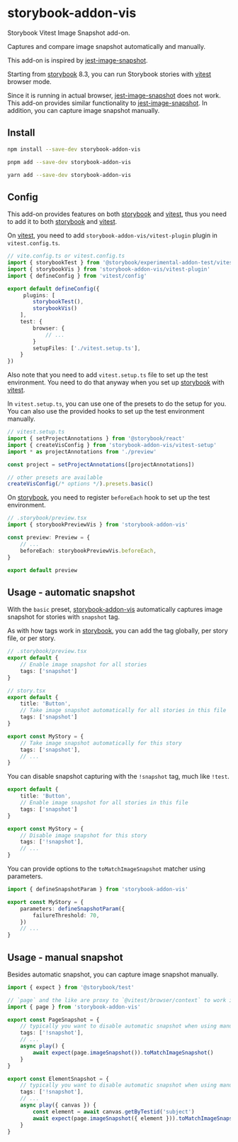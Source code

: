 # storybook-addon-vis

Storybook Vitest Image Snapshot add-on.

Captures and compare image snapshot automatically and manually.

This add-on is inspired by [jest-image-snapshot].

Starting from [storybook] 8.3,
you can run Storybook stories with [vitest] browser mode.

Since it is running in actual browser, [jest-image-snapshot] does not work.
This add-on provides similar functionality to [jest-image-snapshot].
In addition, you can capture image snapshot manually.

## Install

```sh
npm install --save-dev storybook-addon-vis

pnpm add --save-dev storybook-addon-vis

yarn add --save-dev storybook-addon-vis
```

## Config

This add-on provides features on both [storybook] and [vitest],
thus you need to add it to both [storybook] and [vitest].

On [vitest], you need to add `storybook-addon-vis/vitest-plugin` plugin in `vitest.config.ts`.

```ts
// vite.config.ts or vitest.config.ts
import { storybookTest } from '@storybook/experimental-addon-test/vitest-plugin'
import { storybookVis } from 'storybook-addon-vis/vitest-plugin'
import { defineConfig } from 'vitest/config'

export default defineConfig({
	 plugins: [
		storybookTest(),
		storybookVis()
	],
	test: {
		browser: {
			// ...
		}
		setupFiles: ['./vitest.setup.ts'],
	}
})
```

Also note that you need to add `vitest.setup.ts` file to set up the test environment.
You need to do that anyway when you set up [storybook] with [vitest].

In `vitest.setup.ts`, you can use one of the presets to do the setup for you.
You can also use the provided hooks to set up the test environment manually.

```ts
// vitest.setup.ts
import { setProjectAnnotations } from '@storybook/react'
import { createVisConfig } from 'storybook-addon-vis/vitest-setup'
import * as projectAnnotations from './preview'

const project = setProjectAnnotations([projectAnnotations])

// other presets are available
createVisConfig(/* options */).presets.basic()
```

On [storybook], you need to register `beforeEach` hook to set up the test environment.

```ts
// .storybook/preview.tsx
import { storybookPreviewVis } from 'storybook-addon-vis'

const preview: Preview = {
	// ...
	beforeEach: storybookPreviewVis.beforeEach,
}

export default preview
```

## Usage - automatic snapshot

With the `basic` preset, [storybook-addon-vis] automatically captures image snapshot for stories with `snapshot` tag.

As with how tags work in [storybook], you can add the tag globally, per story file, or per story.

```ts
// .storybook/preview.tsx
export default {
	// Enable image snapshot for all stories
	tags: ['snapshot']
}

// story.tsx
export default {
	title: 'Button',
	// Take image snapshot automatically for all stories in this file
	tags: ['snapshot']
}

export const MyStory = {
	// Take image snapshot automatically for this story
	tags: ['snapshot'],
	// ...
}
```

You can disable snapshot capturing with the `!snapshot` tag,
much like `!test`.

```ts
export default {
	title: 'Button',
	// Enable image snapshot for all stories in this file
	tags: ['snapshot']
}

export const MyStory = {
	// Disable image snapshot for this story
	tags: ['!snapshot'],
	// ...
}
```

You can provide options to the `toMatchImageSnapshot` matcher using parameters.

```ts
import { defineSnapshotParam } from 'storybook-addon-vis'

export const MyStory = {
	parameters: defineSnapshotParam({
		failureThreshold: 70,
	})
	// ...
}
```

## Usage - manual snapshot

Besides automatic snapshot, you can capture image snapshot manually.

```ts
import { expect } from '@storybook/test'

// `page` and the like are proxy to `@vitest/browser/context` to work in storybook
import { page } from 'storybook-addon-vis'

export const PageSnapshot = {
	// typically you want to disable automatic snapshot when using manual snapshot
	tags: ['!snapshot'],
	// ...
	async play() {
		await expect(page.imageSnapshot()).toMatchImageSnapshot()
	}
}

export const ElementSnapshot = {
	// typically you want to disable automatic snapshot when using manual snapshot
	tags: ['!snapshot'],
	// ...
	async play({ canvas }) {
		const element = await canvas.getByTestid('subject')
		await expect(page.imageSnapshot({ element })).toMatchImageSnapshot()
	}
}
```

[jest-image-snapshot]: https://github.com/americanexpress/jest-image-snapshot
[storybook-addon-vis]: https://github.com/repobuddy/storybook-addon-vis
[storybook]: https://storybook.js.org
[vitest]: https://vitest.dev/
